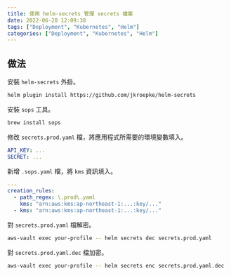 ```yaml
---
title: 使用 helm-secrets 管理 secrets 檔案
date: 2022-06-20 12:09:38
tags: ["Deployment", "Kubernetes", "Helm"]
categories: ["Deployment", "Kubernetes", "Helm"]
---
```


## 做法

安裝 `helm-secrets` 外掛。

```bash
helm plugin install https://github.com/jkroepke/helm-secrets
```

安裝 `sops` 工具。

```bash
brew install sops
```

修改 `secrets.prod.yaml` 檔，將應用程式所需要的環境變數填入。

```yaml
API_KEY: ...
SECRET: ...
```

新增 `.sops.yaml` 檔，將 `kms` 資訊填入。

```yaml
---
creation_rules:
  - path_regex: \.prod\.yaml
    kms: "arn:aws:kms:ap-northeast-1:...:key/..."
  - kms: "arn:aws:kms:ap-northeast-1:...:key/..."
```

對 `secrets.prod.yaml` 檔解密。

```bash
aws-vault exec your-profile -- helm secrets dec secrets.prod.yaml
```

對 `secrets.prod.yaml.dec` 檔加密。

```bash
aws-vault exec your-profile -- helm secrets enc secrets.prod.yaml.dec
```
